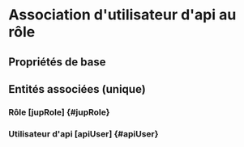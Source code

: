 # Association d'utilisateur d'api au rôle
<!--- THIS FILE IS GENERATED PLEASE DO NOT EDIT IT DIRECTLY --->



## Propriétés de base



## Entités associées (unique)

### Rôle [jupRole] {#jupRole}
        

### Utilisateur d'api [apiUser] {#apiUser}
        





